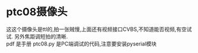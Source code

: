 # ptc08摄像头  
这这个摄像头是ttl的,拍一张贼慢,上面还有视频接口CVBS,不知道能否视频,有空试试. 另外焦距调短拍的清晰.   
pdf 是手册
ptc08.py 是PC端调试的代码,注意要安装pyserial模块  